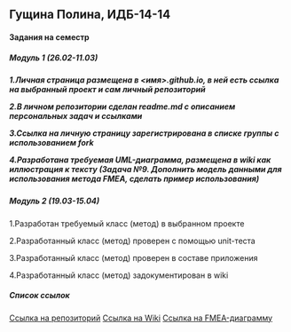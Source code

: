 <h2>Гущина Полина, ИДБ-14-14</h2> 

<h4>Задания на семестр</h4>

<h5>Модуль 1 (26.02-11.03)<h5>

1.Личная страница размещена в <имя>.github.io, в ней есть ссылка на выбранный проект и сам личный репозиторий

2.В личном репозитории сделан readme.md с описанием персональных задач и ссылками

3.Ссылка на личную страницу зарегистрирована в списке группы с использованием fork

4.Разработана требуемая UML-диаграмма, размещена в wiki как иллюстрация к тексту
(Задача №9. Дополнить модель данными для использования метода FMEA, сделать пример использования)

<h5>Модуль 2 (19.03-15.04)</h5>

1.Разработан требуемый класс (метод) в выбранном проекте

2.Разработанный класс (метод) проверен с помощью unit-теста

3.Разработанный класс (метод) проверен в составе приложения

4.Разработанный класс (метод) задокументирован в wiki

 <p style="color:#20B2AA"><h5>Список ссылок</h5></p>

  <a href="https://github.com/norowaretta/norowaretta">Ссылка на репозиторий</a>
<a href="https://github.com/norowaretta/norowaretta/wiki">Ссылка на Wiki</a>
<a href="https://github.com/norowaretta/norowaretta/wiki/FMEA-%D0%B4%D0%B8%D0%B0%D0%B3%D1%80%D0%B0%D0%BC%D0%BC%D0%B0">Ссылка на FMEA-диаграмму</a>
